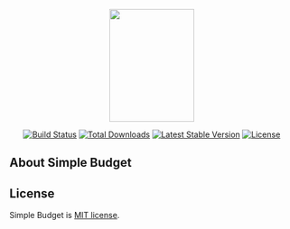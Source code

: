 <p align="center"><a href="#" target="_blank"><img src="../main/public/assets/github/default.png" height="200" width="150"></a></p>

<p align="center">
<a href=""><img src="" alt="Build Status"></a>
<a href=""><img src="" alt="Total Downloads"></a>
<a href=""><img src="" alt="Latest Stable Version"></a>
<a href=""><img src="" alt="License"></a>
</p>

## About Simple Budget



## License

Simple Budget is [MIT license](https://opensource.org/licenses/MIT).
